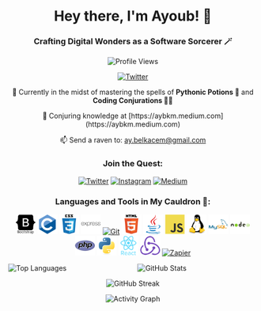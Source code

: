 <!-- Welcome to the Code Carnival! -->

<h1 align="center">Hey there, I'm Ayoub! 👋</h1>
<h3 align="center">Crafting Digital Wonders as a Software Sorcerer 🪄</h3>

<p align="center">
  <img src="https://komarev.com/ghpvc/?username=ay-bkm&color=brightgreen&style=flat&label=Profile+Visitors" alt="Profile Views" />
</p>

<p align="center">
  <a href="https://twitter.com/ayblkcm"><img src="https://img.shields.io/twitter/follow/ayblkcm?style=social" alt="Twitter" /></a>
</p>

<p align="center">
  🌱 Currently in the midst of mastering the spells of <strong>Pythonic Potions 🐍</strong> and <strong>Coding Conjurations 🧙‍♂️</strong>
</p>

<p align="center">
  📝 Conjuring knowledge at [https://aybkm.medium.com](https://aybkm.medium.com)
</p>

<p align="center">
  📫 Send a raven to: <a href="mailto:ay.belkacem@gmail.com">ay.belkacem@gmail.com</a>
</p>

<h3 align="center">Join the Quest:</h3>
<p align="center">
  <a href="https://twitter.com/ayblkcm"><img src="https://raw.githubusercontent.com/rahuldkjain/github-profile-readme-generator/master/src/images/icons/Social/twitter.svg" alt="Twitter" width="30" height="30" /></a>
  <a href="https://instagram.com/@aybkm"><img src="https://raw.githubusercontent.com/rahuldkjain/github-profile-readme-generator/master/src/images/icons/Social/instagram.svg" alt="Instagram" width="30" height="30" /></a>
  <a href="https://medium.com/@aybkm"><img src="https://raw.githubusercontent.com/rahuldkjain/github-profile-readme-generator/master/src/images/icons/Social/medium.svg" alt="Medium" width="30" height="30" /></a>
</p>

<h3 align="center">Languages and Tools in My Cauldron 🧪:</h3>
<p align="center">
  <a href="https://getbootstrap.com" target="_blank"><img src="https://raw.githubusercontent.com/devicons/devicon/master/icons/bootstrap/bootstrap-plain-wordmark.svg" alt="Bootstrap" width="40" height="40" /></a>
  <a href="https://www.cprogramming.com/" target="_blank"><img src="https://raw.githubusercontent.com/devicons/devicon/master/icons/c/c-original.svg" alt="C" width="40" height="40" /></a>
  <a href="https://www.w3schools.com/css/" target="_blank"><img src="https://raw.githubusercontent.com/devicons/devicon/master/icons/css3/css3-original-wordmark.svg" alt="CSS3" width="40" height="40" /></a>
  <a href="https://expressjs.com" target="_blank"><img src="https://raw.githubusercontent.com/devicons/devicon/master/icons/express/express-original-wordmark.svg" alt="Express.js" width="40" height="40" /></a>
  <a href="https://git-scm.com/" target="_blank"><img src="https://www.vectorlogo.zone/logos/git-scm/git-scm-icon.svg" alt="Git" width="40" height="40" /></a>
  <a href="https://www.w3.org/html/" target="_blank"><img src="https://raw.githubusercontent.com/devicons/devicon/master/icons/html5/html5-original-wordmark.svg" alt="HTML5" width="40" height="40" /></a>
  <a href="https://www.java.com" target="_blank"><img src="https://raw.githubusercontent.com/devicons/devicon/master/icons/java/java-original.svg" alt="Java" width="40" height="40" /></a>
  <a href="https://developer.mozilla.org/en-US/docs/Web/JavaScript" target="_blank"><img src="https://raw.githubusercontent.com/devicons/devicon/master/icons/javascript/javascript-original.svg" alt="JavaScript" width="40" height="40" /></a>
  <a href="https://www.linux.org/" target="_blank"><img src="https://raw.githubusercontent.com/devicons/devicon/master/icons/linux/linux-original.svg" alt="Linux" width="40" height="40" /></a>
  <a href="https://www.mysql.com/" target="_blank"><img src="https://raw.githubusercontent.com/devicons/devicon/master/icons/mysql/mysql-original-wordmark.svg" alt="MySQL" width="40" height="40" /></a>
  <a href="https://nodejs.org" target="_blank"><img src="https://raw.githubusercontent.com/devicons/devicon/master/icons/nodejs/nodejs-original-wordmark.svg" alt="Node.js" width="40" height="40" /></a>
  <a href="https://www.php.net" target="_blank"><img src="https://raw.githubusercontent.com/devicons/devicon/master/icons/php/php-original.svg" alt="PHP" width="40" height="40" /></a>
  <a href="https://www.python.org" target="_blank"><img src="https://raw.githubusercontent.com/devicons/devicon/master/icons/python/python-original.svg" alt="Python" width="40" height="40" /></a>
  <a href="https://reactjs.org/" target="_blank"><img src="https://raw.githubusercontent.com/devicons/devicon/master/icons/react/react-original-wordmark.svg" alt="React" width="40" height="40" /></a>
  <a href="https://redux.js.org" target="_blank"><img src="https://raw.githubusercontent.com/devicons/devicon/master/icons/redux/redux-original.svg" alt="Redux" width="40" height="40" /></a>
  <a href="https://zapier.com" target="_blank"><img src="https://www.vectorlogo.zone/logos/zapier/zapier-icon.svg" alt="Zapier" width="40" height="40" /></a>
</p>

<p align="center">
  <img align="left" src="https://github-readme-stats.vercel.app/api/top-langs/?username=ay-bkm&layout=compact&theme=dark" alt="Top Languages" />
</p>

<p align="center">
  <img src="https://github-readme-stats.vercel.app/api?username=ay-bkm&show_icons=true&theme=dark" alt="GitHub Stats" />
</p>

<p align="center">
  <img src="https://github-readme-streak-stats.herokuapp.com/?user=ay-bkm&theme=dark" alt="GitHub Streak" />
</p>

<p align="center">
  <img src="https://activity-graph.herokuapp.com/graph?username=ay-bkm&theme=rogue" alt="Activity Graph" />
